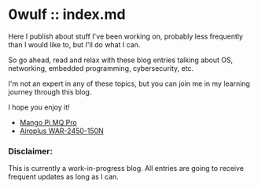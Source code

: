 # 0wulf :: index.md
Here I publish about stuff I've been working on, probably less frequently than I would like to, but I'll do what I can. 

So go ahead, read and relax with these blog entries talking about OS, networking, embedded programming, cybersecurity, etc. 

I'm not an expert in any of these topics, but you can join me in my learning journey through this blog. 

I hope you enjoy it!

- [Mango Pi MQ Pro](blog/mangopimqpro.html)
- [Airoplus WAR-2450-150N](blog/airoplus-warrior.md)

### Disclaimer: 
This is currently a work-in-progress blog. All entries are going to receive frequent updates as long as I can.